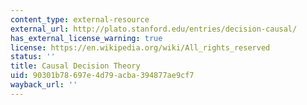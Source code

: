 ```yaml
---
content_type: external-resource
external_url: http://plato.stanford.edu/entries/decision-causal/
has_external_license_warning: true
license: https://en.wikipedia.org/wiki/All_rights_reserved
status: ''
title: Causal Decision Theory
uid: 90301b78-697e-4d79-acba-394877ae9cf7
wayback_url: ''
---
```

